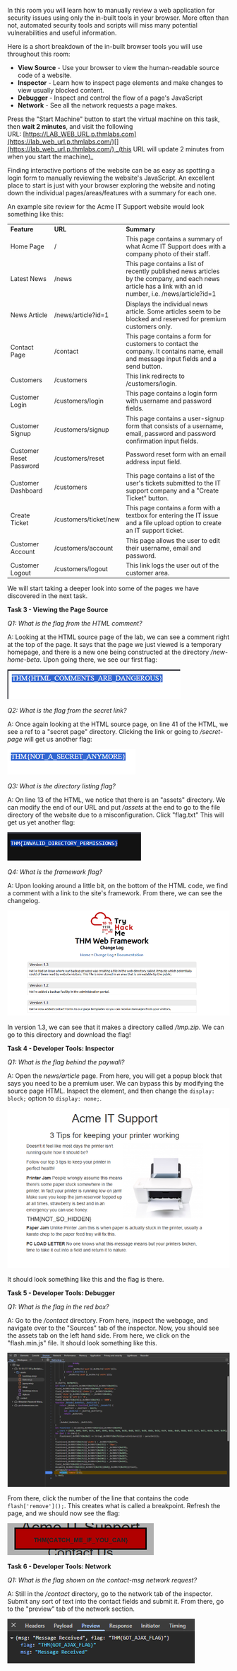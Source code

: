 In this room you will learn how to manually review a web application for security issues using only the in-built tools in your browser. More often than not, automated security tools and scripts will miss many potential vulnerabilities and useful information.

  

Here is a short breakdown of the in-built browser tools you will use throughout this room:

- **View Source** - Use your browser to view the human-readable source code of a website.
- **Inspector** - Learn how to inspect page elements and make changes to view usually blocked content.
- **Debugger** - Inspect and control the flow of a page's JavaScript
- **Network** - See all the network requests a page makes.

Press the "Start Machine" button to start the virtual machine on this task, then **wait 2 minutes**, and visit the following URL: [https://LAB_WEB_URL.p.thmlabs.com](https://lab_web_url.p.thmlabs.com/)[](https://lab_web_url.p.thmlabs.com/) _(this URL will update 2 minutes from when you start the machine)_

Finding interactive portions of the website can be as easy as spotting a login form to manually reviewing the website's JavaScript. An excellent place to start is just with your browser exploring the website and noting down the individual pages/areas/features with a summary for each one.

An example site review for the Acme IT Support website would look something like this:

|   |   |   |
|---|---|---|
|**Feature**|**URL**|**Summary**|
|Home Page|/|This page contains a summary of what Acme IT Support does with a company photo of their staff.|
|Latest News|/news|This page contains a list of recently published news articles by the company, and each news article has a link with an id number, i.e. /news/article?id=1|
|News Article|/news/article?id=1|Displays the individual news article. Some articles seem to be blocked and reserved for premium customers only.|
|Contact Page|/contact|This page contains a form for customers to contact the company. It contains name, email and message input fields and a send button.|
|Customers|/customers|This link redirects to /customers/login.|
|Customer Login|/customers/login|This page contains a login form with username and password fields.|
|Customer Signup|/customers/signup|This page contains a user-signup form that consists of a username, email, password and password confirmation input fields.|
|Customer Reset Password|/customers/reset|Password reset form with an email address input field.|
|Customer Dashboard|/customers|This page contains a list of the user's tickets submitted to the IT support company and a "Create Ticket" button.|
|Create Ticket|/customers/ticket/new|This page contains a form with a textbox for entering the IT issue and a file upload option to create an IT support ticket.|
|Customer Account|/customers/account|This page allows the user to edit their username, email and password.|
|Customer Logout|/customers/logout|This link logs the user out of the customer area.|

We will start taking a deeper look into some of the pages we have discovered in the next task.

**Task 3 - Viewing the Page Source**

*Q1: What is the flag from the HTML comment?*

A: Looking at the HTML source page of the lab, we can see a comment right at the top of the page. It says that the page we just viewed is a temporary homepage, and there is a new one being constructed at the directory */new-home-beta*. Upon going there, we see our first flag:

![alt text](Images/walking-fig1.png)


*Q2: What is the flag from the secret link?*

A: Once again looking at the HTML source page, on line 41 of the HTML, we see a ref to a "secret page" directory. Clicking the link or going to */secret-page* will get us another flag:

![alt text](Images/walking-fig2.png)

*Q3: What is the directory listing flag?*

A: On line 13 of the HTML, we notice that there is an "assets" directory. We can modify the end of our URL and put */assets* at the end to go to the file directory of the website due to a misconfiguration. Click "flag.txt" This will get us yet another flag:

![alt text](Images/walking-fig3.png)

*Q4: What is the framework flag?*

A: Upon looking around a little bit, on the bottom of the HTML code, we find a comment with a link to the site's framework. From there, we can see the changelog.

![alt text](Images/walking-fig4.png)

In version 1.3, we can see that it makes a directory called */tmp.zip*. We can go to this directory and download the flag!

**Task 4 - Developer Tools: Inspector**

*Q1: What is the flag behind the paywall?*

A: Open the *news/article* page. From here, you will get a popup block that says you need to be a premium user. We can bypass this by modifying the source page HTML. Inspect the element, and then change the `display: block;` option to `display: none;`.

![alt text](Images/walking-fig5.png)

It should look something like this and the flag is there.

**Task 5 - Developer Tools: Debugger**

*Q1: What is the flag in the red box?*

A: Go to the */contact* directory. From here, inspect the webpage, and navigate over to the "Sources" tab of the inspector. Now, you should see the assets tab on the left hand side. From here, we click on the "flash.min.js" file. It should look something like this.

![alt text](Images/walking-fig6.png)

From there, click the number of the line that contains the code `flash['remove']();`. This creates what is called a breakpoint. Refresh the page, and we should now see the flag:

![alt text](Images/walking-fig7.png)


**Task 6 - Developer Tools: Network**

*Q1: What is the flag shown on the contact-msg network request?*

A: Still in the */contact* directory, go to the network tab of the inspector. Submit any sort of text into the contact fields and submit it. From there, go to the "preview" tab of the network section. 

![alt text](Images/walking-fig8.png)
